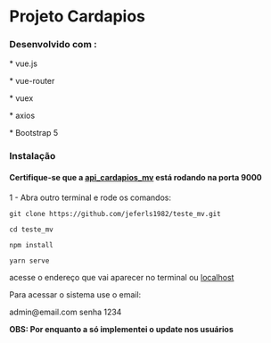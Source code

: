 <h1>Projeto Cardapios</h1>

<h3>Desenvolvido com :</h3>
<p>* vue.js</p>
<p>* vue-router</p>
<p>* vuex</p>
<p>* axios</p>
<p>* Bootstrap 5</p>

<h3>Instalação</h3>

<h4>Certifique-se que a <a href="https://github.com/jeferls1982/api_cardapio_mv">api_cardapios_mv</a> está rodando na porta 9000</h4>

<p>1 - Abra outro terminal e rode os comandos:</p>
<p><code>git clone https://github.com/jeferls1982/teste_mv.git</code></p>

<p><code>cd teste_mv</code></p>

<p><code>npm install</code></p>

<p><code>yarn serve</code></p>

<p>acesse o endereço que vai aparecer no terminal ou  <a href="http://localhost:8081">localhost</a> </p>

<p>Para acessar o sistema use o email:</p>

<p>admin@email.com  senha 1234</p>

<b>OBS: Por enquanto a só implementei o update nos usuários</b>

